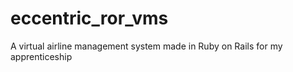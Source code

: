 # eccentric_ror_vms
A virtual airline management system made in Ruby on Rails for my apprenticeship
